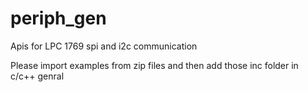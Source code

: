# periph_gen
Apis for LPC 1769 spi and i2c communication

Please import examples from zip files and then add those inc folder in c/c++ genral 
